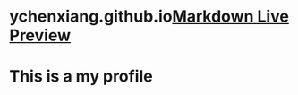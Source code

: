 # ychenxiang.github.io[Markdown Live Preview](https://ychenxiang.github.io/)

# This is a my profile
